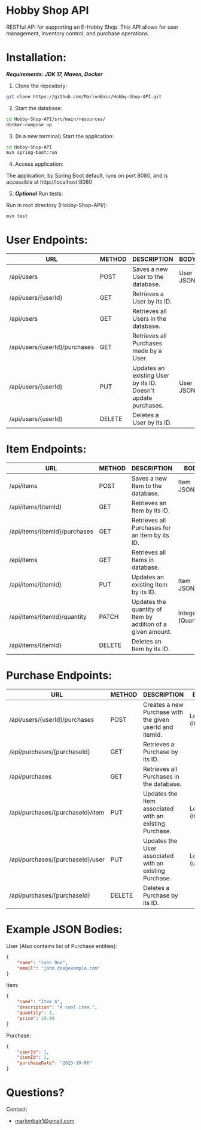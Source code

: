 # Hobby Shop API

 RESTful API for supporting an E-Hobby Shop. This API allows for user management, inventory control, and purchase operations. 

# Installation:
 ***Requirements: JDK 17, Maven, Docker***  


 1. Clone the repository:
      
 ```sh 
git clone https://github.com/MarlonBair/Hobby-Shop-API.git
```

 2. Start the database:
      
```sh
cd Hobby-Shop-API/src/main/resources/
docker-compose up 
```

3. (In a new terminal) Start the application:
  
```sh
cd Hobby-Shop-API
mvn spring-boot:run
```
4. Access application:
     
The application, by Spring Boot default, runs on port 8080, and is accessible at http://localhost:8080

5. ***Optional*** Run tests:
  
Run in root directory (Hobby-Shop-API/): 
```sh
mvn test
```

# User Endpoints:

| URL | METHOD | DESCRIPTION | BODY |
| - | - | - | - |
| /api/users | POST | Saves a new User to the database. | User JSON |
| /api/users/{userId} | GET | Retrieves a User by its ID. | |
| /api/users | GET | Retrieves all Users in the database. | |
| /api/users/{userId}/purchases | GET | Retrieves all Purchases made by a User. | |
| /api/users/{userId} | PUT | Updates an existing User by its ID. Doesn't update purchases. | User JSON |
| /api/users/{userId} | DELETE | Deletes a User by its ID. | |
  
# Item Endpoints:

| URL | METHOD | DESCRIPTION | BODY |
| - | - | - | - |
| /api/items | POST | Saves a new Item to the database. | Item JSON |
| /api/items/{itemId} | GET | Retrieves an Item by its ID. | |
| /api/items/{itemId}/purchases | GET | Retrieves all Purchases for an Item by its ID. | |
| /api/items | GET | Retrieves all Items in database. | |
| /api/items/{itemId} | PUT | Updates an existing Item by its ID. | Item JSON |
| /api/items/{itemId}/quantity | PATCH | Updates the quantity of Item by addition of a given amount. | Integer (Quantity) |
| /api/items/{itemId} | DELETE | Deletes an Item by its ID. | |


# Purchase Endpoints:

| URL | METHOD | DESCRIPTION | BODY |
| - | - | - | - |
| /api/users/{userId}/purchases | POST | Creates a new Purchase with the given userId and itemId. | Long (itemId) |
| /api/purchases/{purchaseId} | GET | Retrieves a Purchase by its ID. | |
| /api/purchases | GET | Retrieves all Purchases in the database. | |
| /api/purchases/{purchaseId}/item | PUT | Updates the Item associated with an existing Purchase. | Long (itemId) |
| /api/purchases/{purchaseId}/user | PUT | Updates the User associated with an existing Purchase. | Long (userId) |
| /api/purchases/{purchaseId} | DELETE | Deletes a Purchase by its ID. | |


# Example JSON Bodies:

User (Also contains list of Purchase entities):    
```json  
{
    "name": "John Doe",
    "email": "john.doe@example.com"
}
```  
Item:  
```json  
{
    "name": "Item A",
    "description": "A cool item.",
    "quantity": 1,
    "price": 19.99
}
```
Purchase:  
```json
{
    "userId": 1,
    "itemId": 1,
    "purchaseDate": "2023-10-06"
}
```
# Questions?

Contact:
* marlonbair1@gmail.com

